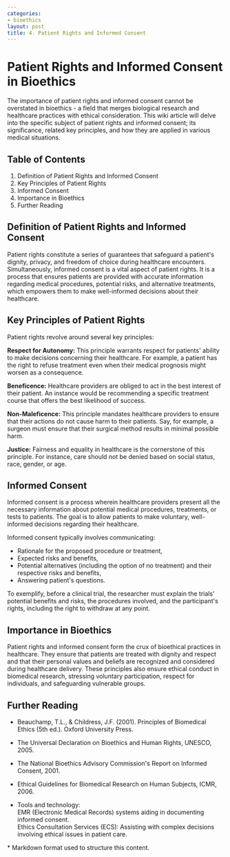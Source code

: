 ```yaml
---
categories:
- bioethics
layout: post
title: 4. Patient Rights and Informed Consent
---
```


# Patient Rights and Informed Consent in Bioethics

The importance of patient rights and informed consent cannot be overstated in bioethics - a field that merges biological research and healthcare practices with ethical consideration. This wiki article will delve into the specific subject of patient rights and informed consent; its significance, related key principles, and how they are applied in various medical situations. 

## Table of Contents
1. Definition of Patient Rights and Informed Consent
2. Key Principles of Patient Rights
3. Informed Consent
4. Importance in Bioethics
5. Further Reading

## Definition of Patient Rights and Informed Consent

Patient rights constitute a series of guarantees that safeguard a patient's dignity, privacy, and freedom of choice during healthcare encounters. Simultaneously, informed consent is a vital aspect of patient rights. It is a process that ensures patients are provided with accurate information regarding medical procedures, potential risks, and alternative treatments, which empowers them to make well-informed decisions about their healthcare.

## Key Principles of Patient Rights

Patient rights revolve around several key principles:

**Respect for Autonomy:** This principle warrants respect for patients' ability to make decisions concerning their healthcare. For example, a patient has the right to refuse treatment even when their medical prognosis might worsen as a consequence.

**Beneficence:** Healthcare providers are obliged to act in the best interest of their patient. An instance would be recommending a specific treatment course that offers the best likelihood of success.

**Non-Maleficence:** This principle mandates healthcare providers to ensure that their actions do not cause harm to their patients. Say, for example, a surgeon must ensure that their surgical method results in minimal possible harm.

**Justice:** Fairness and equality in healthcare is the cornerstone of this principle. For instance, care should not be denied based on social status, race, gender, or age.

## Informed Consent

Informed consent is a process wherein healthcare providers present all the necessary information about potential medical procedures, treatments, or tests to patients. The goal is to allow patients to make voluntary, well-informed decisions regarding their healthcare.

Informed consent typically involves communicating:
- Rationale for the proposed procedure or treatment, 
- Expected risks and benefits,
- Potential alternatives (including the option of no treatment) and their respective risks and benefits,
- Answering patient's questions.

To exemplify, before a clinical trial, the researcher must explain the trials' potential benefits and risks, the procedures involved, and the participant's rights, including the right to withdraw at any point.

## Importance in Bioethics

Patient rights and informed consent form the crux of bioethical practices in healthcare. They ensure that patients are treated with dignity and respect and that their personal values and beliefs are recognized and considered during healthcare delivery. These principles also ensure ethical conduct in biomedical research, stressing voluntary participation, respect for individuals, and safeguarding vulnerable groups.

## Further Reading

- Beauchamp, T.L., & Childress, J.F. (2001). Principles of Biomedical Ethics (5th ed.). Oxford University Press. 
- The Universal Declaration on Bioethics and Human Rights, UNESCO, 2005.
- The National Bioethics Advisory Commission's Report on Informed Consent, 2001.
- Ethical Guidelines for Biomedical Research on Human Subjects, ICMR, 2006.

- Tools and technology:  
    EMR (Electronic Medical Records) systems aiding in documenting informed consent.  
    Ethics Consultation Services (ECS): Assisting with complex decisions involving ethical issues in patient care.

\* Markdown format used to structure this content.